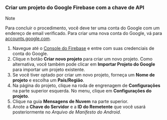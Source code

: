 
### <a name="create-a-google-firebase-project-with-api-key"></a>Criar um projeto do Google Firebase com a chave de API
> [!NOTE]
> Para concluir o procedimento, você deve ter uma conta do Google com um endereço de email verificado. Para criar uma nova conta do Google, vá para <a href="http://go.microsoft.com/fwlink/p/?LinkId=268302" target="_blank">accounts.google.com</a>.
> 
> 

1. Navegue até o [Console do Firebase](https://console.firebase.google.com/) e entre com suas credenciais de conta do Google.
2. Clique n botão **Criar novo projeto** para criar um novo projeto. Como alternativa, você também pode clicar em **Importar Projeto do Google** para importar um projeto existente. 
3. Se você tiver optado por criar um novo projeto, forneça um **Nome de projeto** e escolha um **País/Região**.
4. Na página do projeto, clique na roda de engrenagem de **Configurações** na parte superior esquerda. No menu, clique em **Configurações do projeto**.  
5. Clique na guia **Mensagens de Nuvem** na parte superior. 
6. Anote a **Chave do Servidor** e a **ID do Remetente** que você usará posteriormente no *Arquivo de Manifesto do Android*.  

